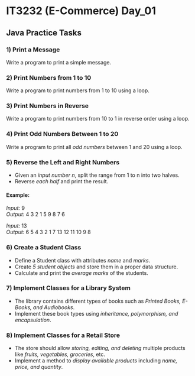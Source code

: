 # IT3232 (E-Commerce) Day_01 

## Java Practice Tasks

### 1) Print a Message  
Write a program to print a simple message.

### 2) Print Numbers from 1 to 10  
Write a program to print numbers from 1 to 10 using a loop.

### 3) Print Numbers in Reverse  
Write a program to print numbers from 10 to 1 in reverse order using a loop.

### 4) Print Odd Numbers Between 1 to 20  
Write a program to print all *odd numbers* between 1 and 20 using a loop.

### 5) Reverse the Left and Right Numbers  
- Given an *input number n*, split the range from 1 to n into two halves.  
- Reverse *each half* and print the result.  

#### Example:
*Input:* 9  
*Output:* 4 3 2 1 5 9 8 7 6  

*Input:* 13  
*Output:* 6 5 4 3 2 1 7 13 12 11 10 9 8

### 6) Create a Student Class  
- Define a Student class with attributes *name* and *marks*.  
- Create *5 student objects* and store them in a proper data structure.  
- Calculate and print the *average marks* of the students.

### 7) Implement Classes for a Library System  
- The library contains different types of books such as *Printed Books, E-Books, and Audiobooks*.  
- Implement these book types using *inheritance, polymorphism, and encapsulation*.

### 8) Implement Classes for a Retail Store  
- The store should allow *storing, editing, and deleting* multiple products like *fruits, vegetables, groceries*, etc.  
- Implement a method to *display available products* including *name, price, and quantity*.
